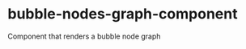 bubble-nodes-graph-component
============================

Component that renders a bubble node graph
